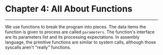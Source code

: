 # Chapter 4: All About Functions
---
We use functions to break the program into pieces.
The data items the function is given to process are called `parameters`.
The function's interface are its parameters list and its processing expectations.
In assembly language, the primitive functions are similar to system calls, although
those syscalls aren't "really" functions.

